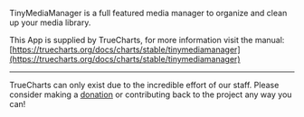 TinyMediaManager is a full featured media manager to organize and clean up your media library.

This App is supplied by TrueCharts, for more information visit the manual: [https://truecharts.org/docs/charts/stable/tinymediamanager](https://truecharts.org/docs/charts/stable/tinymediamanager)

---

TrueCharts can only exist due to the incredible effort of our staff.
Please consider making a [donation](https://truecharts.org/docs/about/sponsor) or contributing back to the project any way you can!
